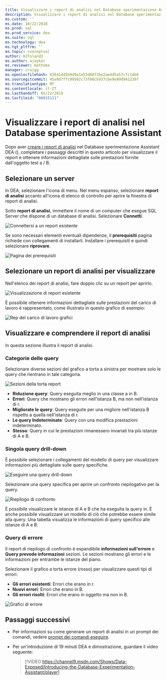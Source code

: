 ```yaml
---
title: Visualizzare i report di analisi nel Database sperimentazione Assistant per gli aggiornamenti di SQL Server
description: Visualizzare i report di analisi nel Database sperimentazione Assistant
ms.custom: ''
ms.date: 10/22/2018
ms.prod: sql
ms.prod_service: dea
ms.suite: sql
ms.technology: dea
ms.tgt_pltfrm: ''
ms.topic: conceptual
author: HJToland3
ms.author: ajaykar
ms.reviewer: mathoma
manager: craigg
ms.openlocfilehash: 63641dd5b9d9a1e53d68f3be2ae4d5a57cfc1db6
ms.sourcegitcommit: 45a9d7ffc99502c73f08cb937cbe9e89d9412397
ms.translationtype: MT
ms.contentlocale: it-IT
ms.lasthandoff: 05/22/2019
ms.locfileid: "66015111"
---
```

# <a name="view-analysis-reports-in-database-experimentation-assistant"></a>Visualizzare i report di analisi nel Database sperimentazione Assistant

Dopo aver [creare i report di analisi](database-experimentation-assistant-create-report.md) nel Database sperimentazione Assistant DEA (), completare i passaggi descritti in questo articolo per visualizzare il report e ottenere informazioni dettagliate sulle prestazioni fornite dall'oggetto test a / B.

## <a name="select-a-server"></a>Selezionare un server

In DEA, selezionare l'icona di menu. Nel menu espanso, selezionare **report di analisi** accanto all'icona di elenco di controllo per aprire la finestra di report di analisi.

Sotto **report di analisi**, immettere il nome di un computer che esegue SQL Server che dispone di un database di analisi. Selezionare **Connetti**. 

![Connettersi a un report esistente](./media/database-experimentation-assistant-view-report/dea-view-report-connect.png)

Se sono necessari elementi eventuali dipendenze, il **prerequisiti** pagina richiede con collegamenti di installarli. Installare i prerequisiti e quindi selezionare **riprovare**.

![Pagina dei prerequisiti](./media/database-experimentation-assistant-view-report/dea-view-report-prereq.png)

## <a name="select-an-analysis-report-to-view"></a>Selezionare un report di analisi per visualizzare

Nell'elenco dei report di analisi, fare doppio clic su un report per aprirlo.

![Visualizzazione di report esistente](./media/database-experimentation-assistant-view-report/dea-view-report-view-existing.png)

È possibile ottenere informazioni dettagliate sulle prestazioni del carico di lavoro è rappresentato, come illustrato in questo grafico di esempio:

![Rep del carico di lavoro grafici](./media/database-experimentation-assistant-view-report/dea-view-report-workload-compare.png)

## <a name="view-and-understand-the-analysis-report"></a>Visualizzare e comprendere il report di analisi

In questa sezione illustra il report di analisi.

### <a name="query-categories"></a>Categorie delle query

Selezionare diverse sezioni del grafico a torta a sinistra per mostrare solo le query che rientrano in tale categoria.

![Sezioni della torta report](./media/database-experimentation-assistant-view-report/dea-view-report-pie-slices.png)

- **Riduzione query**: Query eseguita meglio in una classe a in B.  
- **Errori**: Query che mostrano gli errori nell'istanza B, ma non nell'istanza di r.  
- **Migliorate le query**: Query eseguite per una migliore nell'istanza B rispetto a quella nell'istanza di r.  
- **Le query Indeterminate**: Query con una modifica prestazioni indeterminato.  
- **Stesso**: Query in cui le prestazioni rimanessero invariati tra più istanze di A e B.

### <a name="individual-query-drill-down"></a>Singola query drill-down

È possibile selezionare i collegamenti del modello di query per visualizzare informazioni più dettagliate sulle query specifiche.

![Eseguire una query drill-down](./media/database-experimentation-assistant-view-report/dea-view-report-drilldown.png)

Selezionare una query specifica per aprire un confronto riepilogativo per la query.

![Riepilogo di confronto](./media/database-experimentation-assistant-view-report/dea-view-report-comparison-summary.png)

È possibile visualizzare le istanze di A e B che ha eseguita la query in. È anche possibile visualizzare un modello di ciò che potrebbe essere simile alla query. Una tabella visualizza le informazioni di query specifico alle istanze di A e B.

### <a name="error-queries"></a>Query di errore

Il report di riepilogo di confronto è espandibile **informazioni sull'errore** e **Query prevede informazioni** sezioni. Le sezioni mostrano gli errori e le informazioni per entrambe le istanze del piano.

Selezionare il grafico a torta errore (rosso) per visualizzare questi tipi di errori:
- **Gli errori esistenti**: Errori che erano in r.
- **Nuovi errori**: Errori che erano in B.
- **Gli errori risolti**: Errori che erano in oggetto ma non in B.

![Grafici di errore](./media/database-experimentation-assistant-view-report/dea-view-report-error-charts.png)

## <a name="next-steps"></a>Passaggi successivi

- Per informazioni su come generare un report di analisi in un prompt dei comandi, vedere [prompt dei comandi eseguire](database-experimentation-assistant-run-command-prompt.md).

- Per un'introduzione di 19 minuti DEA e dimostrazione, guardare il video seguente:

  > [!VIDEO https://channel9.msdn.com/Shows/Data-Exposed/Introducing-the-Database-Experimentation-Assistant/player]
